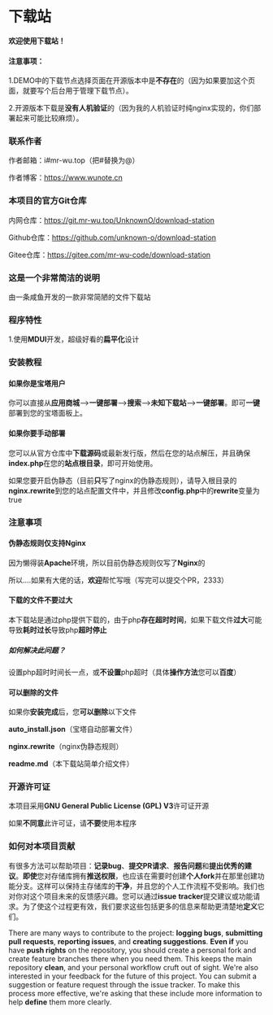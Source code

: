 # 下载站

**欢迎使用下载站！**

#### 注意事项：

1.DEMO中的下载节点选择页面在开源版本中是**不存在**的（因为如果要加这个页面，就要写个后台用于管理下载节点）。

2.开源版本下载是**没有人机验证**的（因为我的人机验证时纯nginx实现的，你们部署起来可能比较麻烦）。

### 联系作者

作者邮箱：i#mr-wu.top（把#替换为@）

作者博客：https://www.wunote.cn

### 本项目的官方Git仓库

内网仓库：https://git.mr-wu.top/UnknownO/download-station

Github仓库：https://github.com/unknown-o/download-station

Gitee仓库：https://gitee.com/mr-wu-code/download-station

### 这是一个非常简洁的说明

由一条咸鱼开发的一款非常简陋的文件下载站

### 程序特性

1.使用**MDUI**开发，超级好看的**扁平化**设计

### 安装教程

#### 如果你是宝塔用户

你可以直接从**应用商城**-->**一键部署**-->**搜索**-->**未知下载站**-->**一键部署**。即可**一键**部署到您的宝塔面板上。

#### 如果你要手动部署

您可以从官方仓库中**下载源码**或最新发行版，然后在您的站点解压，并且确保**index.php**在您的**站点根目录**，即可开始使用。

如果您要开启伪静态（目前**只**写了nginx的伪静态规则），请导入根目录的**nginx.rewrite**到您的站点配置文件中，并且修改**config.php**中的**rewrite**变量为true

### 注意事项

#### 伪静态规则仅支持Nginx

因为懒得装**Apache**环境，所以目前伪静态规则仅写了**Nginx**的

所以....如果有大佬的话，**欢迎**帮忙写哦（写完可以提交个PR，2333）

#### 下载的文件不要过大

本下载站是通过php提供下载的，由于php**存在超时时间**，如果下载文件**过大**可能导致**耗时过长**导致php**超时停止**

##### 如何解决此问题？

设置php超时时间长一点，或**不设置**php超时（具体**操作方法**您可以**百度**）

#### 可以删除的文件

如果你**安装完成**后，您**可以删除**以下文件

**auto_install.json**（宝塔自动部署文件）

**nginx.rewrite**（nginx伪静态规则）

**readme.md**（本下载站简单介绍文件）

### 开源许可证

本项目采用**GNU General Public License (GPL) V3**许可证开源

如果**不同意**此许可证，请**不要**使用本程序

### 如何对本项目贡献

有很多方法可以帮助项目：**记录bug**、**提交PR请求**、**报告问题**和**提出优秀的建议**。**即使**您对存储库拥有**推送权限**，也应该在需要时创建**个人fork**并在那里创建功能分支。这样可以保持主存储库的**干净**，并且您的个人工作流程不受影响。我们也对你对这个项目未来的反馈感兴趣。您可以通过**issue** **tracker**提交建议或功能请求。为了使这个过程更有效，我们要求这些包括更多的信息来帮助更清楚地**定义**它们。

There are many ways to contribute to the project: **logging bugs**, **submitting pull requests**, **reporting issues**, and **creating suggestions**. **Even if** you have **push rights** on the repository, you should create a personal fork and create feature branches there when you need them. This keeps the main repository **clean**, and your personal workflow cruft out of sight. We're also interested in your feedback for the future of this project. You can submit a suggestion or feature request through the issue tracker. To make this process more effective, we're asking that these include more information to help **define** them more clearly.























